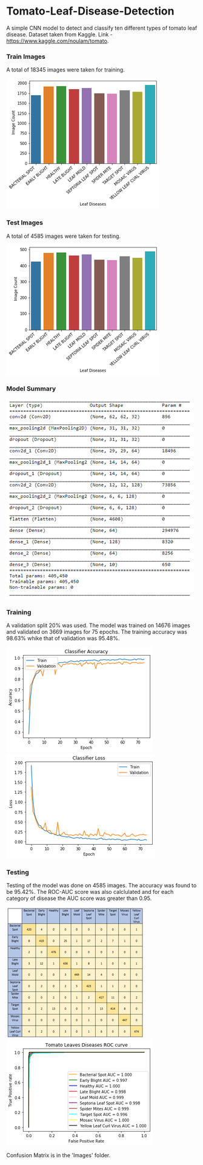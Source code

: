 # Tomato-Leaf-Disease-Detection
A simple CNN model to detect and classify ten different types of tomato leaf disease.
Dataset taken from Kaggle. Link - https://www.kaggle.com/noulam/tomato.

### Train Images
A total of 18345 images were taken for training.

![](Images/train_count.png)

### Test Images
A total of 4585 images were taken for testing.

![](Images/test_count.png)

### Model Summary
![](Images/model.PNG)

### Training
A validation split 20% was used. The model was trained on 14676 images and validated on 3669 images for 75 epochs.
The training accuracy was 98.63% whike that of validation was 95.48%.

![](Images/acc.png)
![](Images/loss.png)

### Testing
Testing of the model was done on 4585 images. The accuracy was found to be 95.42%.
The ROC-AUC score was also calclulated and for each category of disease the AUC score was greater than 0.95.

![](Images/CM_small.PNG)
![](Images/ROC.png)

Confusion Matrix is in the 'Images' folder.
